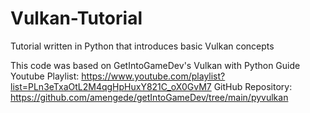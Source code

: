 # Vulkan-Tutorial
Tutorial written in Python that introduces basic Vulkan concepts

This code was based on GetIntoGameDev's Vulkan with Python Guide
Youtube Playlist: https://www.youtube.com/playlist?list=PLn3eTxaOtL2M4qgHpHuxY821C_oX0GvM7
GitHub Repository: https://github.com/amengede/getIntoGameDev/tree/main/pyvulkan
